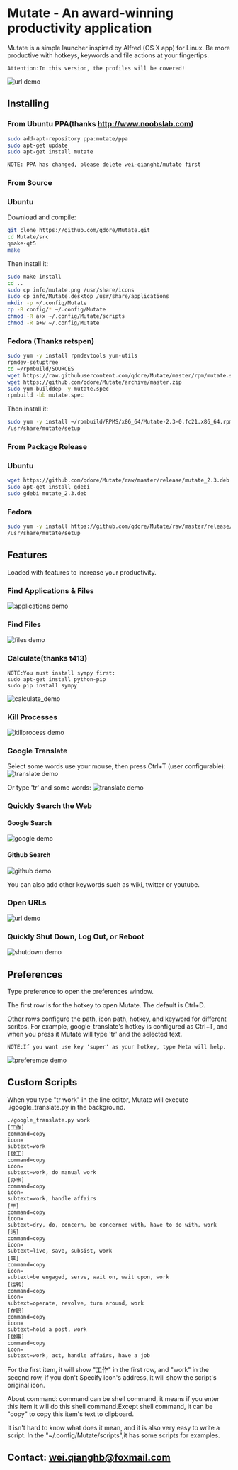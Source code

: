 Mutate - An award-winning productivity application
======

Mutate is a simple launcher inspired by Alfred (OS X app) for Linux. Be more productive with hotkeys, keywords and file actions at your fingertips.
```
Attention:In this version, the profiles will be covered!
```

![url demo](http://i.imgur.com/bnBvfgw.png)

## Installing

### From Ubuntu PPA(thanks http://www.noobslab.com)
```bash
sudo add-apt-repository ppa:mutate/ppa
sudo apt-get update
sudo apt-get install mutate

NOTE: PPA has changed, please delete wei-qianghb/mutate first
```

### From Source
### Ubuntu
Download and compile:
```bash
git clone https://github.com/qdore/Mutate.git
cd Mutate/src
qmake-qt5
make
```

Then install it:
```bash
sudo make install
cd ..
sudo cp info/mutate.png /usr/share/icons
sudo cp info/Mutate.desktop /usr/share/applications
mkdir -p ~/.config/Mutate
cp -R config/* ~/.config/Mutate
chmod -R a+x ~/.config/Mutate/scripts
chmod -R a+w ~/.config/Mutate
```

### Fedora (Thanks retspen)
```bash
sudo yum -y install rpmdevtools yum-utils
rpmdev-setuptree
cd ~/rpmbuild/SOURCES
wget https://raw.githubusercontent.com/qdore/Mutate/master/rpm/mutate.spec
wget https://github.com/qdore/Mutate/archive/master.zip
sudo yum-builddep -y mutate.spec
rpmbuild -bb mutate.spec
```
Then install it:
```bash
sudo yum -y install ~/rpmbuild/RPMS/x86_64/Mutate-2.3-0.fc21.x86_64.rpm
/usr/share/mutate/setup
```

### From Package Release
### Ubuntu
```bash
wget https://github.com/qdore/Mutate/raw/master/release/mutate_2.3.deb
sudo apt-get install gdebi
sudo gdebi mutate_2.3.deb
```

### Fedora
```bash
sudo yum -y install https://github.com/qdore/Mutate/raw/master/release/Mutate-2.3-0.fc21.x86_64.rpm
/usr/share/mutate/setup
```

## Features
Loaded with features to increase your productivity.

### Find Applications & Files
![applications demo](http://i.imgur.com/dyNHVwU.png)

### Find Files
![files demo](http://i.imgur.com/4Jx878l.png)

### Calculate(thanks t413)
```
NOTE:You must install sympy first:
sudo apt-get install python-pip
sudo pip install sympy
```

![calculate_demo](http://i.imgur.com/py09Ewv.png)

### Kill Processes
![killprocess demo](http://i.imgur.com/XSciIex.png)

### Google Translate
Select some words use your mouse, then press Ctrl+T (user configurable):
![translate demo](http://i.imgur.com/kB4YSqU.jpg)

Or type 'tr' and some words:
![translate demo](http://i.imgur.com/gycjZeY.png)

### Quickly Search the Web
#### Google Search
![google demo](http://i.imgur.com/oRtXJBu.png)

#### Github Search
![github demo](http://i.imgur.com/oIVCSqS.png)

You can also add other keywords such as wiki, twitter or youtube.

### Open URLs
![url demo](http://i.imgur.com/2JFFMZz.png)

### Quickly Shut Down, Log Out, or Reboot
![shutdown demo](http://i.imgur.com/yvyyUDb.png)


## Preferences
Type preference to open the preferences window.

The first row is for the hotkey to open Mutate. The default is Ctrl+D.

Other rows configure the path, icon path, hotkey, and keyword for different 
scritps. For example, google_translate's hotkey is configured as Ctrl+T, and 
when you press it Mutate will type 'tr' and the selected text.

```
NOTE:If you want use key 'super' as your hotkey, type Meta will help.
```

![preferemce demo](http://i.imgur.com/1hHLY6r.png)

## Custom Scripts
When you type "tr work" in the line editor, Mutate will execute 
./google_translate.py in the background.

```
./google_translate.py work
[工作]
command=copy
icon=
subtext=work
[做工]
command=copy
icon=
subtext=work, do manual work
[办事]
command=copy
icon=
subtext=work, handle affairs
[干]
command=copy
icon=
subtext=dry, do, concern, be concerned with, have to do with, work
[活]
command=copy
icon=
subtext=live, save, subsist, work
[事]
command=copy
icon=
subtext=be engaged, serve, wait on, wait upon, work
[运转]
command=copy
icon=
subtext=operate, revolve, turn around, work
[在职]
command=copy
icon=
subtext=hold a post, work
[做事]
command=copy
icon=
subtext=work, act, handle affairs, have a job
```

For the first item, it will show "工作" in the first row, and "work" in the second row, if you don't Specify icon's address, it will show the script's original icon.

About command:
command can be shell command, it means if you enter this item it will do this shell command.Except shell command, it can be "copy" to copy this item's text to clipboard.

It isn't hard to know what does it mean, and it is also very easy to write a script.
In the "~/.config/Mutate/scripts",it has some scripts for examples.

## Contact: wei.qianghb@foxmail.com

